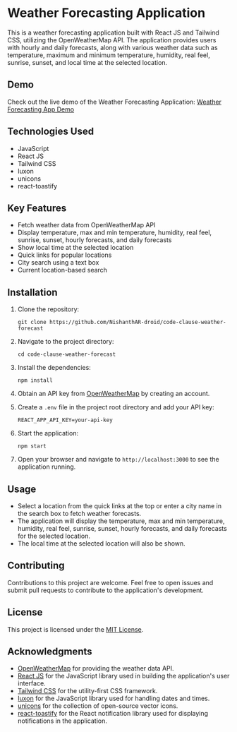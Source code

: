 # Weather Forecasting Application

This is a weather forecasting application built with React JS and Tailwind CSS, utilizing the OpenWeatherMap API. The application provides users with hourly and daily forecasts, along with various weather data such as temperature, maximum and minimum temperature, humidity, real feel, sunrise, sunset, and local time at the selected location.

## Demo
Check out the live demo of the Weather Forecasting Application: [Weather Forecasting App Demo](https://nishanthar-droid.github.io/code-clause-weather-forecast/)

## Technologies Used

- JavaScript
- React JS
- Tailwind CSS
- luxon
- unicons
- react-toastify

## Key Features

- Fetch weather data from OpenWeatherMap API
- Display temperature, max and min temperature, humidity, real feel, sunrise, sunset, hourly forecasts, and daily forecasts
- Show local time at the selected location
- Quick links for popular locations
- City search using a text box
- Current location-based search

## Installation

1. Clone the repository:
   ```
   git clone https://github.com/NishanthAR-droid/code-clause-weather-forecast
   ```

2. Navigate to the project directory:
   ```
   cd code-clause-weather-forecast
   ```

3. Install the dependencies:
   ```
   npm install
   ```

4. Obtain an API key from [OpenWeatherMap](https://openweathermap.org/) by creating an account.

5. Create a `.env` file in the project root directory and add your API key:
   ```
   REACT_APP_API_KEY=your-api-key
   ```

6. Start the application:
   ```
   npm start
   ```

7. Open your browser and navigate to `http://localhost:3000` to see the application running.

## Usage

- Select a location from the quick links at the top or enter a city name in the search box to fetch weather forecasts.
- The application will display the temperature, max and min temperature, humidity, real feel, sunrise, sunset, hourly forecasts, and daily forecasts for the selected location.
- The local time at the selected location will also be shown.

## Contributing

Contributions to this project are welcome. Feel free to open issues and submit pull requests to contribute to the application's development.

## License

This project is licensed under the [MIT License](LICENSE).

## Acknowledgments

- [OpenWeatherMap](https://openweathermap.org/) for providing the weather data API.
- [React JS](https://reactjs.org/) for the JavaScript library used in building the application's user interface.
- [Tailwind CSS](https://tailwindcss.com/) for the utility-first CSS framework.
- [luxon](https://moment.github.io/luxon/) for the JavaScript library used for handling dates and times.
- [unicons](https://iconscout.com/unicons) for the collection of open-source vector icons.
- [react-toastify](https://github.com/fkhadra/react-toastify) for the React notification library used for displaying notifications in the application.
